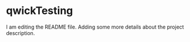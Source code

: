 # qwickTesting
I am editing the README file. Adding some more details about the project description.
